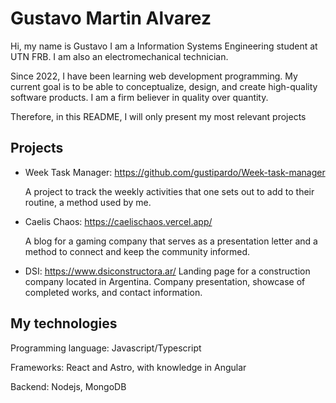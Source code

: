# Gustavo Martin Alvarez
Hi, my name is Gustavo
I am a Information Systems Engineering student at UTN FRB.
I am also an electromechanical technician.

Since 2022, I have been learning web development programming. My current goal is to be able to conceptualize, design, and create high-quality software products.
I am a firm believer in quality over quantity.

Therefore, in this README, I will only present my most relevant projects
## Projects
- Week Task Manager: https://github.com/gustipardo/Week-task-manager

  A project to track the weekly activities that one sets out to add to their routine, a method used by me.

- Caelis Chaos: https://caelischaos.vercel.app/

  A blog for a gaming company that serves as a presentation letter and a method to connect and keep the community informed.

- DSI: https://www.dsiconstructora.ar/
  Landing page for a construction company located in Argentina. Company presentation, showcase of completed works, and contact information.

## My technologies
Programming language: Javascript/Typescript

Frameworks: React and Astro, with knowledge in Angular

Backend: Nodejs, MongoDB
